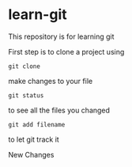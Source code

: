 # learn-git
This repository is for learning git

First step is to clone a project using 

```
git clone
```

make changes to your file

```
git status
```
to see all the files you changed

```
git add filename
```
to let git track it

New Changes
